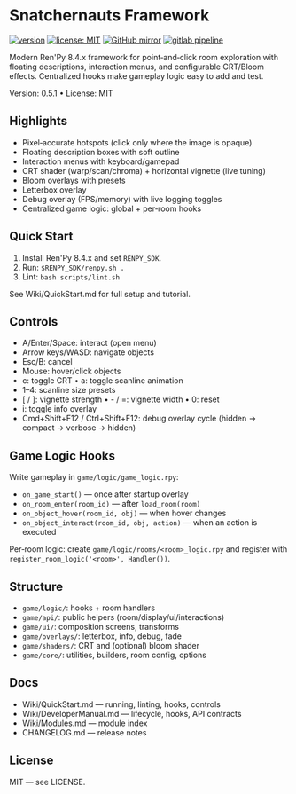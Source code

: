 # Snatchernauts Framework

[![version](https://img.shields.io/badge/version-0.5.1-blue)](CHANGELOG.md)
[![license: MIT](https://img.shields.io/badge/license-MIT-green)](LICENSE)
[![GitHub mirror](https://img.shields.io/badge/github-mirror-blue?logo=github)](https://github.com/grahfmusic/snatchernauts_framework)
[![gitlab pipeline](https://gitlab.com/grahfmusic/snatchernauts_framework/badges/main/pipeline.svg)](https://gitlab.com/grahfmusic/snatchernauts_framework/-/pipelines)

Modern Ren'Py 8.4.x framework for point‑and‑click room exploration with floating descriptions, interaction menus, and configurable CRT/Bloom effects. Centralized hooks make gameplay logic easy to add and test.

Version: 0.5.1 • License: MIT

## Highlights
- Pixel‑accurate hotspots (click only where the image is opaque)
- Floating description boxes with soft outline
- Interaction menus with keyboard/gamepad
- CRT shader (warp/scan/chroma) + horizontal vignette (live tuning)
- Bloom overlays with presets
- Letterbox overlay
- Debug overlay (FPS/memory) with live logging toggles
- Centralized game logic: global + per‑room hooks

## Quick Start
1) Install Ren'Py 8.4.x and set `RENPY_SDK`.
2) Run: `$RENPY_SDK/renpy.sh .`
3) Lint: `bash scripts/lint.sh`

See Wiki/QuickStart.md for full setup and tutorial.

## Controls
- A/Enter/Space: interact (open menu)
- Arrow keys/WASD: navigate objects
- Esc/B: cancel
- Mouse: hover/click objects
- c: toggle CRT • a: toggle scanline animation
- 1–4: scanline size presets
- [ / ]: vignette strength • - / =: vignette width • 0: reset
- i: toggle info overlay
- Cmd+Shift+F12 / Ctrl+Shift+F12: debug overlay cycle (hidden → compact → verbose → hidden)

## Game Logic Hooks
Write gameplay in `game/logic/game_logic.rpy`:
- `on_game_start()` — once after startup overlay
- `on_room_enter(room_id)` — after `load_room(room)`
- `on_object_hover(room_id, obj)` — when hover changes
- `on_object_interact(room_id, obj, action)` — when an action is executed

Per‑room logic: create `game/logic/rooms/<room>_logic.rpy` and register with `register_room_logic('<room>', Handler())`.

## Structure
- `game/logic/`: hooks + room handlers
- `game/api/`: public helpers (room/display/ui/interactions)
- `game/ui/`: composition screens, transforms
- `game/overlays/`: letterbox, info, debug, fade
- `game/shaders/`: CRT and (optional) bloom shader
- `game/core/`: utilities, builders, room config, options

## Docs
- Wiki/QuickStart.md — running, linting, hooks, controls
- Wiki/DeveloperManual.md — lifecycle, hooks, API contracts
- Wiki/Modules.md — module index
- CHANGELOG.md — release notes

## License
MIT — see LICENSE.
